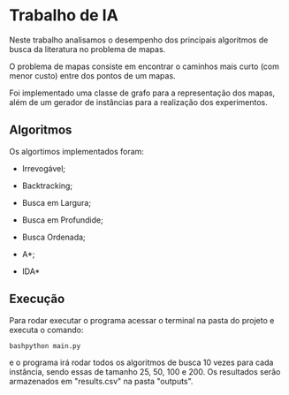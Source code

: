 # Trabalho de IA

Neste trabalho analisamos o desempenho dos principais algoritmos de busca da literatura no problema de mapas.

O problema de mapas consiste em encontrar o caminhos mais curto (com menor custo) entre dos pontos de um mapas.

Foi implementado uma classe de grafo para a representação dos mapas, além de um gerador de instâncias para a realização dos experimentos.

## Algoritmos

Os algortimos implementados foram:

- Irrevogável;

- Backtracking;

- Busca em Largura;

- Busca em Profundide;

- Busca Ordenada;

- A\*;

- IDA\*

## Execução

Para rodar executar o programa acessar o terminal na pasta do projeto e executa o comando:

`bashpython main.py`

e o programa irá rodar todos os algoritmos de busca 10 vezes para cada instância, sendo essas de tamanho 25, 50, 100 e 200. Os resultados serão armazenados em "results.csv" na pasta "outputs".
